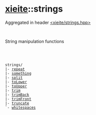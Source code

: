 # [xieite](../README.md)::strings
Aggregated in header [<xieite/strings.hpp>](../include/xieite/strings.hpp)

<br/>

String manipulation functions

<br/><br/>

<pre><code>strings/
|- <a href="./strings/repeat.md">repeat</a>
|- <a href="./strings/something.md">something</a>
|- <a href="./strings/split.md">split</a>
|- <a href="./strings/toLower.md">toLower</a>
|- <a href="./strings/toUpper.md">toUpper</a>
|- <a href="./strings/trim.md">trim</a>
|- <a href="./strings/trimBack.md">trimBack</a>
|- <a href="./strings/trimFront.md">trimFront</a>
|- <a href="./strings/truncate.md">truncate</a>
`- <a href="./strings/whitespaces.md">whitespaces</a>
</code></pre>
